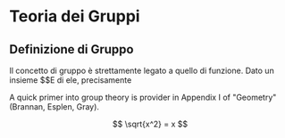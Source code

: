 # Teoria dei Gruppi

## Definizione di Gruppo
Il concetto di gruppo è strettamente legato a quello di funzione. Dato un insieme $$E di ele, precisamente 

A quick primer into group theory is provider in Appendix I of "Geometry" (Brannan, Esplen, Gray). 

$$ \sqrt{x^2} = x $$  
<!--stackedit_data:
eyJoaXN0b3J5IjpbLTE2Nzc2ODI1NzldfQ==
-->